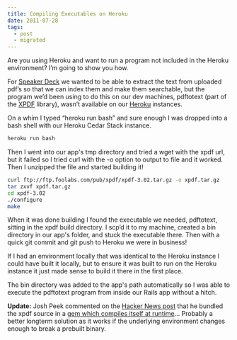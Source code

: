 ```yaml
---
title: Compiling Executables on Heroku
date: 2011-07-28
tags:
  - post
  - migrated
---
```


Are you using Heroku and want to run a program not included in the Heroku environment? I’m going to show you how.

For [Speaker Deck](http://speakerdeck.com) we wanted to be able to extract the text from uploaded pdf’s so that we can index them and make them searchable, but the program we’d been using to do this on our dev machines, pdftotext (part of the [XPDF](http://foolabs.com/xpdf/) library), wasn’t available on our [Heroku](http://heroku.com) instances.

On a whim I typed “heroku run bash” and sure enough I was dropped into a bash shell with our Heroku Cedar Stack instance.

```bash
heroku run bash
```

Then I went into our app's tmp directory and tried a wget with the xpdf url, but it failed so I tried curl with the -o option to output to file and it worked. Then I unzipped the file and started building it!

```bash
curl ftp://ftp.foolabs.com/pub/xpdf/xpdf-3.02.tar.gz -o xpdf.tar.gz
tar zxvf xpdf.tar.gz
cd xpdf-3.02
./configure
make
```

When it was done building I found the executable we needed, pdftotext, sitting in the xpdf build directory. I scp’d it to my machine, created a bin directory in our app's folder, and stuck the executable there. Then with a quick git commit and git push to Heroku we were in business!

If I had an environment locally that was identical to the Heroku instance I could have built it locally, but to ensure it was built to run on the Heroku instance it just made sense to build it there in the first place.

The bin directory was added to the app's path automatically so I was able to execute the pdftotext program from inside our Rails app without a hitch.

**Update:** Josh Peek commented on the [Hacker News post](http://news.ycombinator.com/item?id=2816783) that he bundled the xpdf source in a [gem which compiles itself at runtime](https://github.com/josh/ruby-xpdf)… Probably a better longterm solution as it works if the underlying environment changes enough to break a prebuilt binary.
